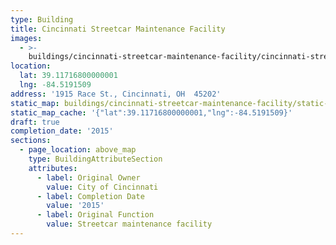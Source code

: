 ```yaml
---
type: Building
title: Cincinnati Streetcar Maintenance Facility
images:
  - >-
    buildings/cincinnati-streetcar-maintenance-facility/cincinnati-streetcar-maintenance-facility-0_mldqda
location:
  lat: 39.11716800000001
  lng: -84.5191509
address: '1915 Race St., Cincinnati, OH  45202'
static_map: buildings/cincinnati-streetcar-maintenance-facility/static-map_rkrmsw
static_map_cache: '{"lat":39.11716800000001,"lng":-84.5191509}'
draft: true
completion_date: '2015'
sections:
  - page_location: above_map
    type: BuildingAttributeSection
    attributes:
      - label: Original Owner
        value: City of Cincinnati
      - label: Completion Date
        value: '2015'
      - label: Original Function
        value: Streetcar maintenance facility
---
```

